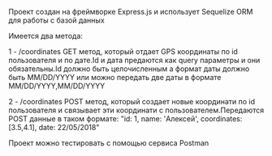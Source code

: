 Проект создан на фреймворке Express.js и использует Sequelize ORM для работы с базой данных

Имеется два метода:

1 - /coordinates GET метод, который отдает GPS координаты по id пользователя и по дате.Id и дата предаются как query параметры и 
они обязательны.Id должно быть целочисленным а формат даты должно быть MM/DD/YYYY или можно передать две даты в формате MM/DD/YYYY,MM/DD/YYYY

2 - /coordinates POST метод, который создает новые координати по id пользователя и связывает эти координати с пользователем.Передаются POST 
данные в таком формате: "id: 1, name: 'Алексей', coordinates: [3.5,4.1], date: 22/05/2018"

Проект можно тестировать с помощью сервиса Postman
